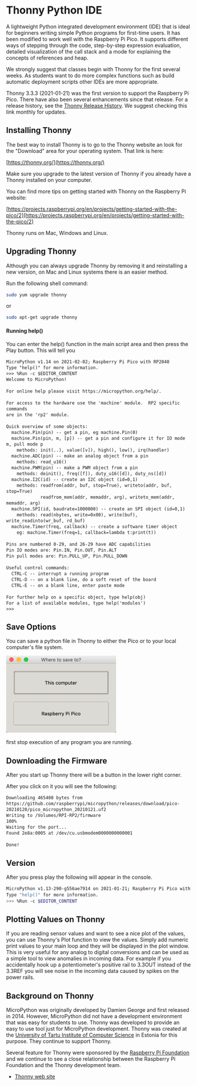 # Thonny Python IDE

A lightweight Python integrated development environment (IDE) that is ideal for beginners writing simple Python programs for first-time users.  It has been modified to work well with the Raspberry Pi Pico.  It supports different ways of stepping through the code, step-by-step expression evaluation, detailed visualization of the call stack and a mode for explaining the concepts of references and heap.

We strongly suggest that classes begin with Thonny for the first several weeks.  As students want to do more complex functions such as build automatic deployment scripts other IDEs are more appropriate.

Thonny 3.3.3 (2021-01-21) was the first version to support the Raspberry Pi Pico.  There have also been several enhancements since that release.  For a release history, see the [Thonny Release History](https://github.com/thonny/thonny/blob/master/CHANGELOG.rst).  We suggest checking this link monthly for updates.

## Installing Thonny

The best way to install Thonny is to go to the Thonny website an look for the "Download" area for your operating system.  That link is here:

[https://thonny.org/](https://thonny.org/)

Make sure you upgrade to the latest version of Thonny if you already have a Thonny installed on your computer.

You can find more tips on getting started with Thonny on the Raspberry Pi website:

[https://projects.raspberrypi.org/en/projects/getting-started-with-the-pico/2](https://projects.raspberrypi.org/en/projects/getting-started-with-the-pico/2)


Thonny runs on Mac, Windows and Linux.

## Upgrading Thonny

Although you can always upgrade Thonny by removing it and reinstalling a new version, on Mac and Linux systems there is an easier method.

Run the following shell command:

```sh
sudo yum upgrade thonny
```

or

```sh
sudo apt-get upgrade thonny
```

#### Running help()
You can enter the help() function in the main script area and then press the Play button.  This will tell you

```
MicroPython v1.14 on 2021-02-02; Raspberry Pi Pico with RP2040
Type "help()" for more information.
>>> %Run -c $EDITOR_CONTENT
Welcome to MicroPython!

For online help please visit https://micropython.org/help/.

For access to the hardware use the 'machine' module.  RP2 specific commands
are in the 'rp2' module.

Quick overview of some objects:
  machine.Pin(pin) -- get a pin, eg machine.Pin(0)
  machine.Pin(pin, m, [p]) -- get a pin and configure it for IO mode m, pull mode p
    methods: init(..), value([v]), high(), low(), irq(handler)
  machine.ADC(pin) -- make an analog object from a pin
    methods: read_u16()
  machine.PWM(pin) -- make a PWM object from a pin
    methods: deinit(), freq([f]), duty_u16([d]), duty_ns([d])
  machine.I2C(id) -- create an I2C object (id=0,1)
    methods: readfrom(addr, buf, stop=True), writeto(addr, buf, stop=True)
             readfrom_mem(addr, memaddr, arg), writeto_mem(addr, memaddr, arg)
  machine.SPI(id, baudrate=1000000) -- create an SPI object (id=0,1)
    methods: read(nbytes, write=0x00), write(buf), write_readinto(wr_buf, rd_buf)
  machine.Timer(freq, callback) -- create a software timer object
    eg: machine.Timer(freq=1, callback=lambda t:print(t))

Pins are numbered 0-29, and 26-29 have ADC capabilities
Pin IO modes are: Pin.IN, Pin.OUT, Pin.ALT
Pin pull modes are: Pin.PULL_UP, Pin.PULL_DOWN

Useful control commands:
  CTRL-C -- interrupt a running program
  CTRL-D -- on a blank line, do a soft reset of the board
  CTRL-E -- on a blank line, enter paste mode

For further help on a specific object, type help(obj)
For a list of available modules, type help('modules')
>>>
```

## Save Options
You can save a python file in Thonny to either the Pico or to your local computer's file system.

![](../img/save-local-pico.png)

first stop execution of any program you are running.

## Downloading the Firmware
After you start up Thonny there will be a button in the lower right corner.

After you click on it you will see the following:

```
Downloading 465408 bytes from https://github.com/raspberrypi/micropython/releases/download/pico-20210120/pico_micropython_20210121.uf2
Writing to /Volumes/RPI-RP2/firmware
100%
Waiting for the port...
Found 2e8a:0005 at /dev/cu.usbmodem0000000000001

Done!
```

## Version
After you press play the following will appear in the console.

```sh
MicroPython v1.13-290-g556ae7914 on 2021-01-21; Raspberry Pi Pico with RP2040
Type "help()" for more information.
>>> %Run -c $EDITOR_CONTENT
```

## Plotting Values on Thonny

If you are reading sensor values and want to see a nice plot of the values, you can use Thonny's Plot function to view the values.  Simply add numeric print values to your main loop and they will be displayed in the plot window.  This is very useful for any analog to digital conversions and can be used as a simple tool to view anomalies in incoming data.  For example if you accidentally hook up a potentiometer's positive rail to 3.3OUT instead of the 3.3REF you will see noise in the incoming data caused by spikes on the power rails.

## Background on Thonny

MicroPython was originally developed by Damien George and first released in 2014.  However, MicroPython did not have a development environment that was easy for students to use.  Thonny was developed to provide an easy to use tool just for MicroPython development.  Thonny was created at the [University of Tartu Institute of Computer Science](https://www.cs.ut.ee/en) in Estonia for this purpose.  They continue to support Thonny.

Several feature for Thonny were sponsored by the [Raspberry Pi Foundation](glossary#raspberry-pi-foundation) and we continue to see a close relationship between the Raspberry Pi Foundation and the Thonny development team.

* [Thonny web site](https://thonny.org/)
